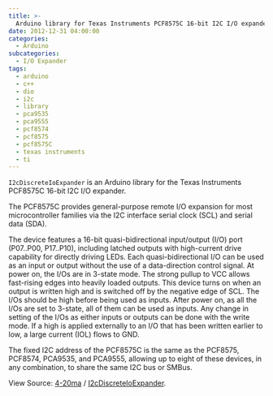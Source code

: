 ```yaml
---
title: >-
  Arduino library for Texas Instruments PCF8575C 16-bit I2C I/O expander
date: 2012-12-31 04:00:00
categories:
  - Arduino
subcategories:
  - I/O Expander
tags:
  - arduino
  - c++
  - dio
  - i2c
  - library
  - pca9535
  - pca9555
  - pcf8574
  - pcf8575
  - pcf8575C
  - texas instruments
  - ti
---
```


`I2cDiscreteIoExpander` is an Arduino library for the Texas Instruments PCF8575C 16-bit I2C I/O expander.

The PCF8575C provides general-purpose remote I/O expansion for most microcontroller families via the I2C interface serial clock (SCL) and serial data (SDA).

<!-- more -->

The device features a 16-bit quasi-bidirectional input/output (I/O) port (P07..P00, P17..P10), including latched outputs with high-current drive capability for directly driving LEDs. Each quasi-bidirectional I/O can be used as an input or output without the use of a data-direction control signal. At power on, the I/Os are in 3-state mode. The strong pullup to VCC allows fast-rising edges into heavily loaded outputs. This device turns on when an output is written high and is switched off by the negative edge of SCL. The I/Os should be high before being used as inputs. After power on, as all the I/Os are set to 3-state, all of them can be used as inputs. Any change in setting of the I/Os as either inputs or outputs can be done with the write mode. If a high is applied externally to an I/O that has been written earlier to low, a large current (IOL) flows to GND.

The fixed I2C address of the PCF8575C is the same as the PCF8575, PCF8574, PCA9535, and PCA9555, allowing up to eight of these devices, in any combination, to share the same I2C bus or SMBus.

View Source: <nop class="fa fa-github"> [4-20ma](https://github.com/4-20ma) / [I2cDiscreteIoExpander](https://github.com/4-20ma/I2cDiscreteIoExpander).
